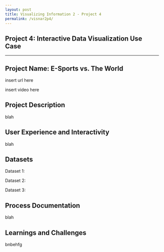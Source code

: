 ```yaml
---
layout: post
title: Visualizing Information 2 - Project 4
permalink: /visnar2p4/
---
```


## Project 4: Interactive Data Visualization Use Case

-----

## Project Name: E-Sports vs. The World

insert url here

insert video here

## Project Description

blah

## User Experience and Interactivity

blah

## Datasets

Dataset 1:

Dataset 2:

Dataset 3:

## Process Documentation

blah

## Learnings and Challenges

bnbehfg
